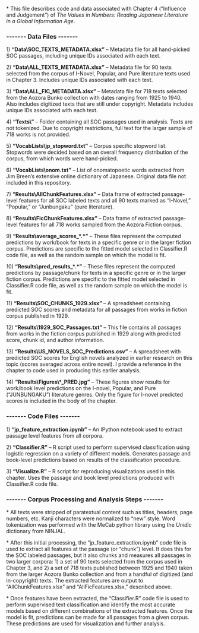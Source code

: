 \* This file describes code and data associated with Chapter 4
(“Influence and Judgement”) of *The Values in Numbers: Reading Japanese
Literature in a Global Information Age*.

### **------- Data Files -------** ###

1\) **“Data\\SOC\_TEXTS\_METADATA.xlsx”** – Metadata file for all
hand-picked SOC passages, including unique IDs associated with each
text.

2\) **“Data\\ALL\_TEXTS\_METADATA.xlsx”** – Metadata file for 90 texts
selected from the corpus of I-Novel, Popular, and Pure literature texts
used in Chapter 3. Includes unique IDs associated with each text.

3\) **“Data\\ALL\_FIC\_METADATA.xlsx”** – Metadata file for 718 texts
selected from the Aozora Bunko collection with dates ranging from 1925
to 1940. Also includes digitized texts that are still under copyright.
Metadata includes unique IDs associated with each text.

4\) **“Texts\\”** – Folder containing all SOC passages used in analysis.
Texts are not tokenized. Due to copyright restrictions, full text for
the larger sample of 718 works is not provided.

5\) **“VocabLists\\jp\_stopword.txt”** – Corpus specific stopword list.
Stopwords were decided based on an overall frequency distribution of the
corpus, from which words were hand-picked.

6\) **“VocabLists\\onom.txt”** – List of onomatopoetic words extracted
from Jim Breen’s extensive online dictionary of Japanese. Original data
file not included in this repository.

7\) **“Results\\AllChunkFeatures.xlsx”** – Data frame of extracted
passage-level features for all SOC labeled texts and all 90 texts marked
as “I-Novel,” “Popular,” or “Junbungaku” (pure literature).

8\) **“Results\\FicChunkFeatures.xlsx”** – Data frame of extracted
passage-level features for all 718 works sampled from the Aozora Fiction
corpus.

9\) **“Results\\average\_scores\_\*.\*”** – These files represent the
computed predictions by work/book for texts in a specific genre or in
the larger fiction corpus. Predictions are specific to the fitted model
selected in Classifier.R code file, as well as the random sample on
which the model is fit.

10\) **“Results\\pred\_results\_\*.\*”** – These files represent the
computed predictions by passage/chunk for texts in a specific genre or
in the larger fiction corpus. Predictions are specific to the fitted
model selected in Classifier.R code file, as well as the random sample
on which the model is fit.

11\) **“Results\\SOC\_CHUNKS\_1929.xlsx”** – A spreadsheet containing
predicted SOC scores and metadata for all passages from works in fiction
corpus published in 1929.

12\) **“Results\\1929\_SOC\_Passages.txt”** – This file contains all
passages from works in the fiction corpus published in 1929 along with
predicted score, chunk id, and author information.

13\) **“Results\\US\_NOVELS\_SOC\_Predictions.csv”** – A spreadsheet
with predicted SOC scores for English novels analyzed in earlier
research on this topic (scores averaged across entire novel). I provide
a reference in the chapter to code used in producing this earlier
analysis.

14\) **“Results\\Figures\\\*\_PRED.jpg”** – These figures show results
for work/book level predictions on the I-novel, Popular, and Pure
(“JUNBUNGAKU”) literature genres. Only the figure for I-novel predicted
scores is included in the body of the chapter.

### **------- Code Files -------** ###

1\) **“jp\_feature\_extraction.ipynb”** – An IPython notebook used to
extract passage level features from all corpora.

2\) **“Classifier.R”** – R script used to perform supervised
classification using logistic regression on a variety of different
models. Generates passage and book-level predictions based on results of
the classification procedure.

3\) **“Visualize.R”** – R script for reproducing visualizations used in
this chapter. Uses the passage and book level predictions produced with
Classifier.R code file.

### **------- Corpus Processing and Analysis Steps -------** ###

\* All texts were stripped of paratextual content such as titles,
headers, page numbers, etc. Kanji characters were normalized to “new”
style. Word tokenization was performed with the MeCab python library
using the *Unidic* dictionary from NINJAL.

\* After this initial processing, the “jp\_feature\_extraction.ipynb”
code file is used to extract all features at the passage (or “chunk”)
level. It does this for the SOC labeled passages, but it also chunks and
measures all passages in two larger corpora: 1) a set of 90 texts
selected from the corpus used in Chapter 3, and 2) a set of 718 texts
published between 1925 and 1940 taken from the larger Aozora Bunko
collection and from a handful of digitized (and in-copyright) texts. The
extracted features are output to “AllChunkFeatures.xlsx” and
“AllFicFeatures.xlsx,” described above.

\* Once features have been extracted, the “Classifier.R” code file is
used to perform supervised text classification and identify the most
accurate models based on different combinations of the extracted
features. Once the model is fit, predictions can be made for all
passages from a given corpus. These predictions are used for
visualization and further analysis.

